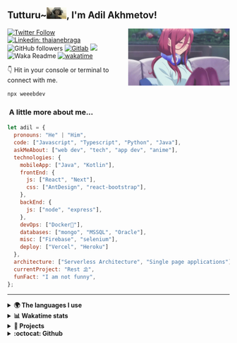 <h2>Tutturu~<img src="img/tuturu.gif" width="45" alt="">, I'm Adil Akhmetov! <img src="img/miku-dance.gif" width="50" alt=""></h2>
<img align='right' src="img/miku.gif" width="230" alt="">
<a href="https://sdu.edu.kz/"><img src="img/sdu-ahegao.svg" align="right" width="100" alt=""></a>
</em></p>

[![Twitter Follow](https://img.shields.io/twitter/follow/weeebdev?label=Follow)](https://twitter.com/intent/follow?screen_name=weeebdev)
[![Linkedin: thaianebraga](https://img.shields.io/badge/-adildev-blue?style=flat-square&logo=Linkedin&logoColor=white&link=https://www.linkedin.com/in/adildev/)](https://www.linkedin.com/in/adildev/)
![GitHub followers](https://img.shields.io/github/followers/weeebdev?label=Follow&style=flat-square)
[![Gitlab](https://img.shields.io/badge/Gitlab-weeebdev-orange?style=flat-square&logo=gitlab)](https://gitlab.com/weeebdev)
![](https://visitor-badge.glitch.me/badge?page_id=weeebdev.weeebdev)
![Waka Readme](https://github.com/weeebdev/weeebdev/workflows/Waka%20Readme/badge.svg)
[![wakatime](https://wakatime.com/badge/user/1fb6390f-222e-4088-8de8-840ef1443858.svg)](https://wakatime.com/@1fb6390f-222e-4088-8de8-840ef1443858)
<!-- [![Leetcode badge](https://leetcode-badge.chyroc.cn/?name=user3449f)](https://leetcode.com/user3449f/) -->

👇 Hit in your console or terminal to connect with me.

```bash
npx weeebdev
```

### <img src="https://media.giphy.com/media/VgCDAzcKvsR6OM0uWg/giphy.gif" width="50" alt=""> A little more about me...

```javascript
let adil = {
  pronouns: "He" | "Him",
  code: ["Javascript", "Typescript", "Python", "Java"],
  askMeAbout: ["web dev", "tech", "app dev", "anime"],
  technologies: {
    mobileApp: ["Java", "Kotlin"],
    frontEnd: {
      js: ["React", "Next"],
      css: ["AntDesign", "react-bootstrap"],
    },
    backEnd: {
      js: ["node", "express"],
    },
    devOps: ["Docker🐳"],
    databases: ["mongo", "MSSQL", "Oracle"],
    misc: ["Firebase", "selenium"],
    deploy: ["Vercel", "Heroku"]
  },
  architecture: ["Serverless Architecture", "Single page applications"],
  currentProject: "Rest ⛱",
  funFact: "I am not funny",
};
```

---

<details>
  <summary><b>🌍 The languages I use</b></summary>
  <hr>
  
  
| ⏰ Past month | ⌛️ Past Year |
|---|---|
| <a href="https://wakatime.com/@adildev"><img src="https://wakatime.com/share/@adilDev/4ebe423a-b427-4031-b073-d221b9528df7.svg" height="300px"></a> | <a href="https://wakatime.com/@adildev"><img src="https://wakatime.com/share/@adilDev/1b4a30f1-9a7f-47fe-b8d2-0fc90f37fcd3.svg" height="300px"></a> |
</details>

<details>
<summary><b>📊 Wakatime stats</b><br></summary>
<div>
<hr/>

<!--START_SECTION:waka-->
![Code Time](http://img.shields.io/badge/Code%20Time-5%2C135%20hrs%2038%20mins-blue)

![Profile Views](http://img.shields.io/badge/Profile%20Views-0-blue)

![Lines of code](https://img.shields.io/badge/From%20Hello%20World%20I%27ve%20Written-9.2%20million%20lines%20of%20code-blue)

**🐱 My GitHub Data** 

> 📦 697.2 kB Used in GitHub's Storage 
 > 
> 🏆 1,460 Contributions in the Year 2024
 > 
> 💼 Opted to Hire
 > 
> 📜 64 Public Repositories 
 > 
> 🔑 18 Private Repositories 
 > 
**I'm an Early 🐤** 

```text
🌞 Morning                434 commits         █░░░░░░░░░░░░░░░░░░░░░░░░   05.06 % 
🌆 Daytime                4028 commits        ████████████░░░░░░░░░░░░░   46.96 % 
🌃 Evening                3353 commits        ██████████░░░░░░░░░░░░░░░   39.09 % 
🌙 Night                  763 commits         ██░░░░░░░░░░░░░░░░░░░░░░░   08.89 % 
```
📅 **I'm Most Productive on Tuesday** 

```text
Monday                   1035 commits        ███░░░░░░░░░░░░░░░░░░░░░░   12.07 % 
Tuesday                  2144 commits        ██████░░░░░░░░░░░░░░░░░░░   24.99 % 
Wednesday                1026 commits        ███░░░░░░░░░░░░░░░░░░░░░░   11.96 % 
Thursday                 1156 commits        ███░░░░░░░░░░░░░░░░░░░░░░   13.48 % 
Friday                   509 commits         █░░░░░░░░░░░░░░░░░░░░░░░░   05.93 % 
Saturday                 943 commits         ███░░░░░░░░░░░░░░░░░░░░░░   10.99 % 
Sunday                   1765 commits        █████░░░░░░░░░░░░░░░░░░░░   20.58 % 
```


📊 **This Week I Spent My Time On** 

```text
🕑︎ Time Zone: Asia/Almaty

💬 Programming Languages: 
Other                    31 hrs 28 mins      █████████████████░░░░░░░░   68.64 % 
TypeScript               6 hrs 59 mins       ████░░░░░░░░░░░░░░░░░░░░░   15.26 % 
Python                   3 hrs 16 mins       ██░░░░░░░░░░░░░░░░░░░░░░░   07.12 % 
Go                       1 hr 51 mins        █░░░░░░░░░░░░░░░░░░░░░░░░   04.05 % 
HTTP Request             29 mins             ░░░░░░░░░░░░░░░░░░░░░░░░░   01.06 % 

🔥 Editors: 
Chrome                   28 hrs 26 mins      ████████████████░░░░░░░░░   62.01 % 
Cursor                   10 hrs 49 mins      ██████░░░░░░░░░░░░░░░░░░░   23.59 % 
fish                     5 hrs 52 mins       ███░░░░░░░░░░░░░░░░░░░░░░   12.80 % 
Postman                  29 mins             ░░░░░░░░░░░░░░░░░░░░░░░░░   01.06 % 
Neovim                   7 mins              ░░░░░░░░░░░░░░░░░░░░░░░░░   00.28 % 

🐱‍💻 Projects: 
procontests              11 hrs 42 mins      ██████░░░░░░░░░░░░░░░░░░░   25.54 % 
coursera-auto            8 hrs 49 mins       █████░░░░░░░░░░░░░░░░░░░░   19.23 % 
ecc                      6 hrs 44 mins       ████░░░░░░░░░░░░░░░░░░░░░   14.70 % 
server                   6 hrs 13 mins       ███░░░░░░░░░░░░░░░░░░░░░░   13.56 % 
Terminal                 5 hrs 42 mins       ███░░░░░░░░░░░░░░░░░░░░░░   12.46 % 

💻 Operating System: 
Mac                      45 hrs 51 mins      █████████████████████████   100.00 % 
```

**I Mostly Code in TypeScript** 

```text
TypeScript               17 repos            ████░░░░░░░░░░░░░░░░░░░░░   15.74 % 
JavaScript               15 repos            ███░░░░░░░░░░░░░░░░░░░░░░   13.89 % 
Python                   6 repos             █░░░░░░░░░░░░░░░░░░░░░░░░   05.56 % 
Typst                    2 repos             ░░░░░░░░░░░░░░░░░░░░░░░░░   01.85 % 
C++                      1 repo              ░░░░░░░░░░░░░░░░░░░░░░░░░   00.93 % 
```



**Timeline**

![Lines of Code chart](https://raw.githubusercontent.com/weeebdev/weeebdev/master/assets/bar_graph.png)


 Last Updated on 28/11/2024 01:54:35 UTC
<!--END_SECTION:waka-->
</div>
</details>

<details>
<summary><b>🧾 Projects</b></summary>
<hr>

|Project|Status|
|---|---|
|[![ReadMe Card](https://github-readme-stats.vercel.app/api/pin/?username=weeebdev&repo=waifu.pics&theme=dracula)](https://github.com/weeebdev/waifu.pics)|[![time tracker](https://wakatime.com/badge/github/weeebdev/waifu.pics.svg)](https://wakatime.com/badge/github/weeebdev/waifu.pics)|
|[![ReadMe Card](https://github-readme-stats.vercel.app/api/pin/?username=mentor-ship&repo=mentorship&theme=dracula)](https://github.com/Mentor-ship/Mentorship)|[![time tracker](https://wakatime.com/badge/github/Mentor-ship/Mentorship.svg)](https://wakatime.com/badge/github/Mentor-ship/Mentorship)|
|[![ReadMe Card](https://github-readme-stats.vercel.app/api/pin/?username=masters-and-Abu&repo=tolqyn&theme=dracula)](https://github.com/Masters-and-Abu/Tolqyn)|[![time tracker](https://wakatime.com/badge/github/Masters-and-Abu/Tolqyn.svg)](https://wakatime.com/badge/github/Masters-and-Abu/Tolqyn)|
|[![ReadMe Card](https://github-readme-stats.vercel.app/api/pin/?username=dracula&repo=unigram&theme=dracula)](https://github.com/dracula/unigram)||

</details>

<details>
  <summary><b>:octocat: Github</b></summary>
  <hr>
  <a href="https://sourcekarma.vercel.app/weeebdev"><img src="https://sourcekarma-og.vercel.app/api/weeebdev/github" alt="" align="left"/></a>
  <img src="https://github-readme-stats.vercel.app/api?username=weeebdev&show_icons=true&theme=dracula&hide_title=true&hide_rank=true&count_private=true" align="right"/>
</details>
<div align="center">
  <kbd>
    <img src="https://waifu.now.sh/sfw/hug" alt="">
  </kbd>
</div>
